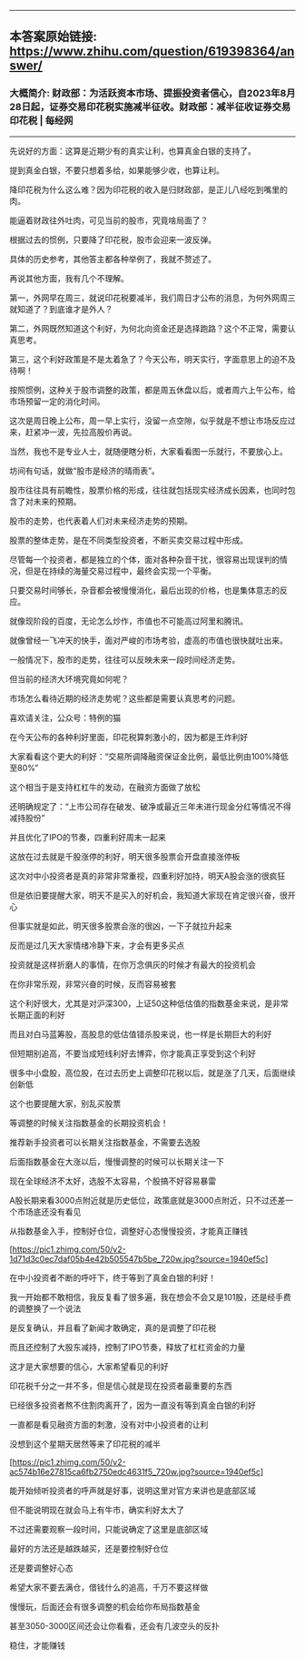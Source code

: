 ----------------------------------------
## 本答案原始链接: https://www.zhihu.com/question/619398364/answer/
### 大概简介: 财政部：为活跃资本市场、提振投资者信心，自2023年8月28日起，证券交易印花税实施减半征收。财政部：减半征收证券交易印花税 | 每经网
----------------------------------------
先说好的方面：这算是近期少有的真实让利，也算真金白银的支持了。

提到真金白银，不要只想着多给，如果能够少收，也算让利。

降印花税为什么这么难？因为印花税的收入是归财政部，是正儿八经吃到嘴里的肉。

能逼着财政往外吐肉，可见当前的股市，究竟啥局面了？

根据过去的惯例，只要降了印花税，股市会迎来一波反弹。

具体的历史参考，其他答主都各种举例了，我就不赘述了。

再说其他方面，我有几个不理解。

第一，外网早在周三，就说印花税要减半，我们周日才公布的消息，为何外网周三就知道了？到底谁才是外人？

第二，外网既然知道这个利好，为何北向资金还是选择跑路？这个不正常，需要认真思考。

第三，这个利好政策是不是太着急了？今天公布，明天实行，字面意思上的迫不及待啊！

按照惯例，这种关于股市调整的政策，都是周五休盘以后，或者周六上午公布，给市场预留一定的消化时间。

这次是周日晚上公布，周一早上实行，没留一点空隙，似乎就是不想让市场反应过来，赶紧冲一波，先拉高股价再说。

当然，我也不是专业人士，就随便瞎分析，大家看看图一乐就行，不要放心上。

坊间有句话，就做“股市是经济的晴雨表”。

股市往往具有前瞻性，股票价格的形成，往往就包括现实经济成长因素，也同时包含了对未来的预期。

股市的走势，也代表着人们对未来经济走势的预期。

股票的整体走势，是在不同类型投资者，不断买卖交易过程中形成。

尽管每一个投资者，都是独立的个体，面对各种杂音干扰，很容易出现误判的情况，但是在持续的海量交易过程中，最终会实现一个平衡。

只要交易时间够长，杂音都会被慢慢消化，最后出现的价格，也是集体意志的反应。

就像现阶段的百度，无论怎么炒作，市值也不可能高过阿里和腾讯。

就像曾经一飞冲天的快手，面对严峻的市场考验，虚高的市值也很快就吐出来。

一般情况下，股市的走势，往往可以反映未来一段时间经济走势。

但当前的经济大环境究竟如何呢？

市场怎么看待近期的经济走势呢？这些都是需要认真思考的问题。

喜欢请关注，公众号：特例的猫

在今天公布的各种利好里面，印花税算刺激小的，因为都是王炸利好

大家看看这个更大的利好：“交易所调降融资保证金比例，最低比例由100%降低至80%”

这个相当于是支持杠杠牛的发动，在融资方面做了放松

还明确规定了：“上市公司存在破发、破净或最近三年未进行现金分红等情况不得减持股份”

并且优化了IPO的节奏，四重利好周末一起来

这放在过去就是千股涨停的利好，明天很多股票会开盘直接涨停板




这次对中小投资者是真的非常非常重视，四重利好加持，明天A股会涨的很疯狂

但是依旧要提醒大家，明天不是买入的好机会，我知道大家现在肯定很兴奋，很开心

但事实就是如此，明天很多股票会涨的很凶，一下子就拉升起来

反而是过几天大家情绪冷静下来，才会有更多买点




投资就是这样折磨人的事情，在你万念俱灰的时候才有最大的投资机会

在你非常乐观，非常兴奋的时候，反而容易被套

这个利好很大，尤其是对沪深300，上证50这种低估值的指数基金来说，是非常长期正面的利好

而且对白马蓝筹股，高股息的低估值错杀股来说，也一样是长期巨大的利好

但短期别追高，不要当成短线利好去博弈，你才能真正享受到这个利好

很多中小盘股，高位股，在过去历史上调整印花税以后，就是涨了几天，后面继续创新低

这个也要提醒大家，别乱买股票

等调整的时候关注指数基金的长期投资机会！




推荐新手投资者可以长期关注指数基金，不需要去选股

后面指数基金在大涨以后，慢慢调整的时候可以长期关注一下

现在全球经济不太好，选股不太容易，个股搞不好容易暴雷

A股长期来看3000点附近就是历史低位，政策底就是3000点附近，只不过还差一个市场底还没有看见

从指数基金入手，控制好仓位，调整好心态慢慢投资，才能真正赚钱

[https://pic1.zhimg.com/50/v2-1d71d3c0ec7daf05b4e42b505547b5be_720w.jpg?source=1940ef5c]

在中小投资者不断的呼吁下，终于等到了真金白银的利好！

我一开始都不敢相信，我反复看了很多遍，我在想会不会又是101股，还是经手费的调整换了一个说法

是反复确认，并且看了新闻才敢确定，真的是调整了印花税

而且还控制了大股东减持，控制了IPO节奏，释放了杠杠资金的力量

这才是大家想要的信心，大家希望看见的利好

印花税千分之一并不多，但是信心就是现在投资者最重要的东西

已经很多投资者熬不住割肉离开了，因为一直没有等到真金白银的利好

一直都是看见融资方面的刺激，没有对中小投资者的让利

没想到这个星期天居然等来了印花税的减半

[https://pic1.zhimg.com/50/v2-ac574b16e27815ca6fb2750edc4631f5_720w.jpg?source=1940ef5c]

能开始倾听投资者的呼声就是好事，说明这里对官方来讲也是底部区域

但不能说明现在就会马上有牛市，确实利好太大了

不过还需要观察一段时间，只能说确定了这里是底部区域

最好的方法还是越跌越买，还是要控制好仓位

还是要调整好心态

希望大家不要去满仓，借钱什么的追高，千万不要这样做

慢慢玩，后面还会有很多调整的机会给你布局指数基金

甚至3050-3000区间还会让你看看，还会有几波空头的反扑

稳住，才能赚钱